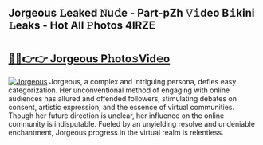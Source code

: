 ## Jorgeous 𝙻eaked 𝙽u𝚍e - Part-pZh 𝚅𝚒deo B𝚒kini 𝙻eaks - Hot All 𝙿hotos 4lRZE

# <h2><a href="http://ld39ft7.urlbe.top/?page=Jorgeous">🔗🔗👉👉 Jorgeous P𝚑oto𝚜Vid𝚎o</a></h2>

[![Jorgeous](https://i.imgur.com/eBuTRDB.gif)](http://ld39ft7.urlbe.top/?page=Jorgeous)
Jorgeous, a complex and intriguing persona, defies easy categorization. Her unconventional method of engaging with online audiences has allured and offended followers, stimulating debates on consent, artistic expression, and the essence of virtual communities. Though her future direction is unclear, her influence on the online community is indisputable. Fueled by an unyielding resolve and undeniable enchantment, Jorgeous progress in the virtual realm is relentless.
